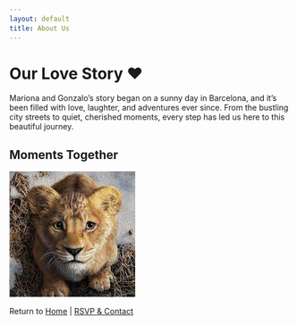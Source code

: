 ```yaml
---
layout: default
title: About Us
---
```


# Our Love Story ❤️

Mariona and Gonzalo’s story began on a sunny day in Barcelona, and it’s been filled with love, laughter, and adventures ever since. From the bustling city streets to quiet, cherished moments, every step has led us here to this beautiful journey.

## Moments Together

![Mariona & Gonzalo](img/marionaygonzalo.jpg)

Return to [Home](index.md) | [RSVP & Contact](contact.md)
